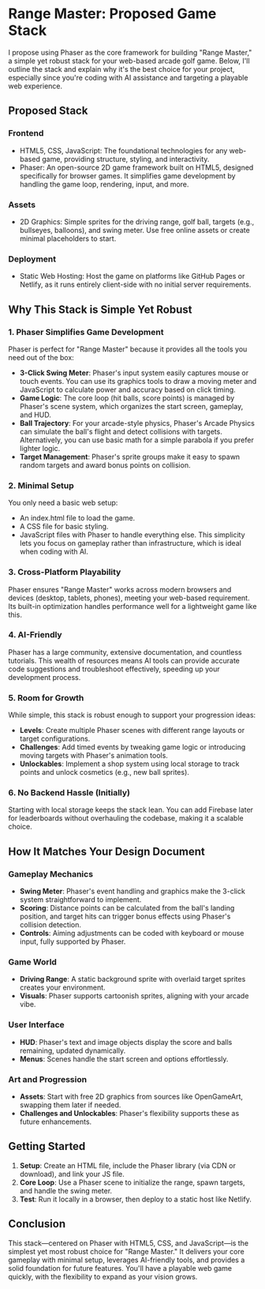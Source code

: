 # Range Master: Proposed Game Stack

I propose using Phaser as the core framework for building "Range Master," a simple yet robust stack for your web-based arcade golf game. Below, I'll outline the stack and explain why it's the best choice for your project, especially since you're coding with AI assistance and targeting a playable web experience.

## Proposed Stack

### Frontend
* HTML5, CSS, JavaScript: The foundational technologies for any web-based game, providing structure, styling, and interactivity.
* Phaser: An open-source 2D game framework built on HTML5, designed specifically for browser games. It simplifies game development by handling the game loop, rendering, input, and more.

### Assets
* 2D Graphics: Simple sprites for the driving range, golf ball, targets (e.g., bullseyes, balloons), and swing meter. Use free online assets or create minimal placeholders to start.

### Deployment
* Static Web Hosting: Host the game on platforms like GitHub Pages or Netlify, as it runs entirely client-side with no initial server requirements.

## Why This Stack is Simple Yet Robust

### 1. Phaser Simplifies Game Development
Phaser is perfect for "Range Master" because it provides all the tools you need out of the box:
* **3-Click Swing Meter**: Phaser's input system easily captures mouse or touch events. You can use its graphics tools to draw a moving meter and JavaScript to calculate power and accuracy based on click timing.
* **Game Logic**: The core loop (hit balls, score points) is managed by Phaser's scene system, which organizes the start screen, gameplay, and HUD.
* **Ball Trajectory**: For your arcade-style physics, Phaser's Arcade Physics can simulate the ball's flight and detect collisions with targets. Alternatively, you can use basic math for a simple parabola if you prefer lighter logic.
* **Target Management**: Phaser's sprite groups make it easy to spawn random targets and award bonus points on collision.

### 2. Minimal Setup
You only need a basic web setup:
* An index.html file to load the game.
* A CSS file for basic styling.
* JavaScript files with Phaser to handle everything else. This simplicity lets you focus on gameplay rather than infrastructure, which is ideal when coding with AI.

### 3. Cross-Platform Playability
Phaser ensures "Range Master" works across modern browsers and devices (desktop, tablets, phones), meeting your web-based requirement. Its built-in optimization handles performance well for a lightweight game like this.

### 4. AI-Friendly
Phaser has a large community, extensive documentation, and countless tutorials. This wealth of resources means AI tools can provide accurate code suggestions and troubleshoot effectively, speeding up your development process.

### 5. Room for Growth
While simple, this stack is robust enough to support your progression ideas:
* **Levels**: Create multiple Phaser scenes with different range layouts or target configurations.
* **Challenges**: Add timed events by tweaking game logic or introducing moving targets with Phaser's animation tools.
* **Unlockables**: Implement a shop system using local storage to track points and unlock cosmetics (e.g., new ball sprites).

### 6. No Backend Hassle (Initially)
Starting with local storage keeps the stack lean. You can add Firebase later for leaderboards without overhauling the codebase, making it a scalable choice.

## How It Matches Your Design Document

### Gameplay Mechanics
* **Swing Meter**: Phaser's event handling and graphics make the 3-click system straightforward to implement.
* **Scoring**: Distance points can be calculated from the ball's landing position, and target hits can trigger bonus effects using Phaser's collision detection.
* **Controls**: Aiming adjustments can be coded with keyboard or mouse input, fully supported by Phaser.

### Game World
* **Driving Range**: A static background sprite with overlaid target sprites creates your environment.
* **Visuals**: Phaser supports cartoonish sprites, aligning with your arcade vibe.

### User Interface
* **HUD**: Phaser's text and image objects display the score and balls remaining, updated dynamically.
* **Menus**: Scenes handle the start screen and options effortlessly.

### Art and Progression
* **Assets**: Start with free 2D graphics from sources like OpenGameArt, swapping them later if needed.
* **Challenges and Unlockables**: Phaser's flexibility supports these as future enhancements.

## Getting Started

1. **Setup**: Create an HTML file, include the Phaser library (via CDN or download), and link your JS file.
2. **Core Loop**: Use a Phaser scene to initialize the range, spawn targets, and handle the swing meter.
3. **Test**: Run it locally in a browser, then deploy to a static host like Netlify.

## Conclusion

This stack—centered on Phaser with HTML5, CSS, and JavaScript—is the simplest yet most robust choice for "Range Master." It delivers your core gameplay with minimal setup, leverages AI-friendly tools, and provides a solid foundation for future features. You'll have a playable web game quickly, with the flexibility to expand as your vision grows.
